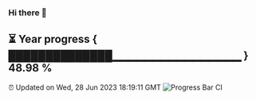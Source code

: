 ### Hi there 👋
⏳ Year progress { ██████████████▁▁▁▁▁▁▁▁▁▁▁▁▁▁▁▁ } 48.98 %
---
⏰ Updated on Wed, 28 Jun 2023 18:19:11 GMT
![Progress Bar CI](https://github.com/liununu/liununu/workflows/Progress%20Bar%20CI/badge.svg)
